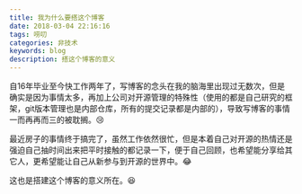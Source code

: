 ```yaml
---
title: 我为什么要搭这个博客
date: 2018-03-04 22:16:16
tags: 唠叨
categories: 非技术
keywords: blog
description: 搭这个博客的意义
---
```


自16年毕业至今快工作两年了，写博客的念头在我的脑海里出现过无数次，但是确实是因为事情太多，再加上公司对开源管理的特殊性（使用的都是自己研究的框架，git版本管理也是内部仓库，所有的提交记录都是内部的），导致写博客的事情一而再再而三的被耽搁。😢

最近房子的事情终于搞完了，虽然工作依然很忙，但是本着自己对开源的热情还是强迫自己抽时间出来把平时接触的都记录一下，便于自己回顾，也希望能分享给其它人，更希望能让自己从新参与到开源的世界中。😂

这也是搭建这个博客的意义所在。😆